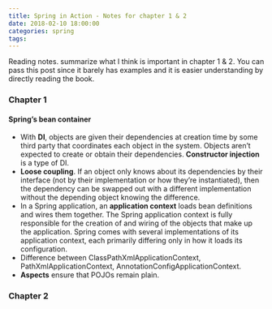 ```yaml
---
title: Spring in Action - Notes for chapter 1 & 2
date: 2018-02-10 18:00:00
categories: spring 
tags:
---
```

Reading notes. summarize what I think is important in chapter 1 & 2. You can pass this post since it barely has examples and it is easier understanding by directly reading the book.
<!-- more -->
### Chapter 1
#### Spring’s bean container
- With **DI**, objects are given their dependencies at creation time by some third party that coordinates each object in the system. Objects aren’t expected to create or obtain their dependencies. **Constructor injection** is a type of DI.
- **Loose coupling**. If an object only knows about its dependencies by their interface (not by their implementation or how they’re instantiated), then the dependency can be swapped out with a different implementation without the depending object knowing the difference.
- In a Spring application, an **application context** loads bean definitions and wires them together. The Spring application context is fully responsible for the creation of and wiring of the objects that make up the application. Spring comes with several implementations of its application context, each primarily differing only in how it loads its configuration.
- Difference between ClassPathXmlApplicationContext, PathXmlApplicationContext, AnnotationConfigApplicationContext.
- **Aspects** ensure that POJOs remain plain.



### Chapter 2
